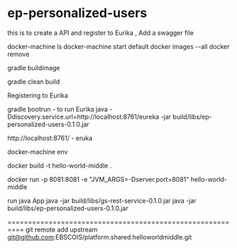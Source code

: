 # ep-personalized-users
this is to create a API and register to Eurika , Add a swagger file 


docker-machine ls
docker-machine start default
docker images --all
docker remove

gradle buildimage

gradle clean build

Registering to Eurika 

gradle bootrun  - to run Eurika 
java -Ddiscovery.service.url=http://localhost:8761/eureka -jar build/libs/ep-personalized-users-0.1.0.jar

http://localhost:8761/ -  eruka 

docker-machine env

docker build -t hello-world-middle .


docker run -p 8081:8081 -e "JVM_ARGS=-Dserver.port=8081" hello-world-middle

run java App
java -jar build/libs/gs-rest-service-0.1.0.jar
java -jar build/libs/ep-personalized-users-0.1.0.jar

==========================================================
git remote add upstream git@github.com:EBSCOIS/platform.shared.helloworldmiddle.git
